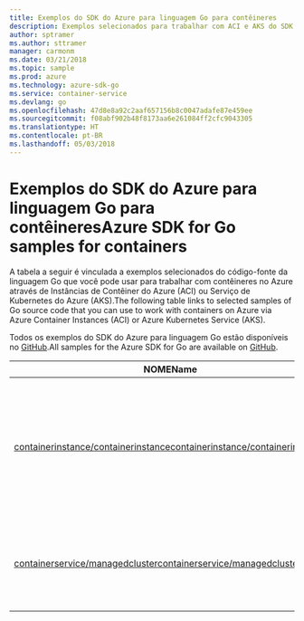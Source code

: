 ```yaml
---
title: Exemplos do SDK do Azure para linguagem Go para contêineres
description: Exemplos selecionados para trabalhar com ACI e AKS do SDK do Azure para linguagem Go.
author: sptramer
ms.author: sttramer
manager: carmonm
ms.date: 03/21/2018
ms.topic: sample
ms.prod: azure
ms.technology: azure-sdk-go
ms.service: container-service
ms.devlang: go
ms.openlocfilehash: 47d8e8a92c2aaf657156b8c0047adafe87e459ee
ms.sourcegitcommit: f08abf902b48f8173aa6e261084ff2cfc9043305
ms.translationtype: HT
ms.contentlocale: pt-BR
ms.lasthandoff: 05/03/2018
---
```

# <a name="azure-sdk-for-go-samples-for-containers"></a><span data-ttu-id="b767e-103">Exemplos do SDK do Azure para linguagem Go para contêineres</span><span class="sxs-lookup"><span data-stu-id="b767e-103">Azure SDK for Go samples for containers</span></span>

<span data-ttu-id="b767e-104">A tabela a seguir é vinculada a exemplos selecionados do código-fonte da linguagem Go que você pode usar para trabalhar com contêineres no Azure através de Instâncias de Contêiner do Azure (ACI) ou Serviço de Kubernetes do Azure (AKS).</span><span class="sxs-lookup"><span data-stu-id="b767e-104">The following table links to selected samples of Go source code that you can use to work with containers on Azure via Azure Container Instances (ACI) or Azure Kubernetes Service (AKS).</span></span> 

<span data-ttu-id="b767e-105">Todos os exemplos do SDK do Azure para linguagem Go estão disponíveis no [GitHub](https://github.com/Azure-Samples/azure-sdk-for-go-samples).</span><span class="sxs-lookup"><span data-stu-id="b767e-105">All samples for the Azure SDK for Go are available on [GitHub](https://github.com/Azure-Samples/azure-sdk-for-go-samples).</span></span>

| <span data-ttu-id="b767e-106">NOME</span><span class="sxs-lookup"><span data-stu-id="b767e-106">Name</span></span> | <span data-ttu-id="b767e-107">DESCRIÇÃO</span><span class="sxs-lookup"><span data-stu-id="b767e-107">Description</span></span> |
|------|-------------|
| [<span data-ttu-id="b767e-108">containerinstance/containerinstance</span><span class="sxs-lookup"><span data-stu-id="b767e-108">containerinstance/containerinstance</span></span>](https://github.com/Azure-Samples/azure-sdk-for-go-samples/blob/master/containerinstance/containerinstance.go) | <span data-ttu-id="b767e-109">Trabalhar com grupos de contêineres em Instâncias de Contêiner do Azure.</span><span class="sxs-lookup"><span data-stu-id="b767e-109">Work with container groups in Azure Container Instances.</span></span> <span data-ttu-id="b767e-110">Criar e modificar contêineres em um grupo de ACI.</span><span class="sxs-lookup"><span data-stu-id="b767e-110">Create and modify containers in an ACI group.</span></span> |
| [<span data-ttu-id="b767e-111">containerservice/managedcluster</span><span class="sxs-lookup"><span data-stu-id="b767e-111">containerservice/managedcluster</span></span>](https://github.com/Azure-Samples/azure-sdk-for-go-samples/blob/master/containerservice/managedcluster.go) | <span data-ttu-id="b767e-112">Criar, excluir e inspecionar os clientes do Serviço de Kubernetes do Azure (AKS).</span><span class="sxs-lookup"><span data-stu-id="b767e-112">Create, delete, and inspect Azure Kubernetes Service (AKS) clients.</span></span> |
